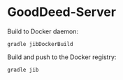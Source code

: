 # GoodDeed-Server

Build to Docker daemon:
```
gradle jibDockerBuild
```
Build and push to the Docker registry:
```
gradle jib
```
